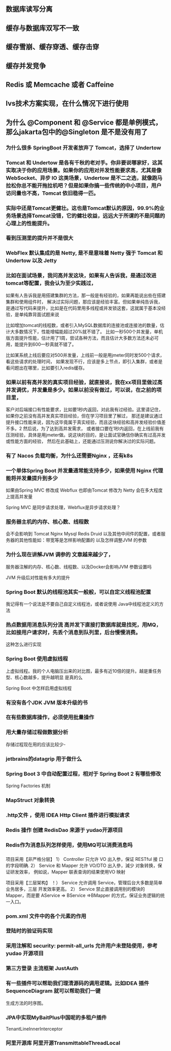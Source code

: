 


 

## 数据库读写分离







## 缓存与数据库双写不一致
## 缓存雪崩、缓存穿透、缓存击穿
## 缓存并发竞争


##  Redis 或 Memcache 或者 Caffeine


## lvs技术方案实现，在什么情况下进行使用


## 为什么 @Component 和  @Service 都是单例模式，那么jakarta包中的@Singleton 是不是没有用了


  



### 为什么很多 SpringBoot 开发者放弃了 Tomcat，选择了 Undertow

### Tomcat 和 Undertow 是各有千秋的老对手。你非要说哪家好，这其实取决于你的应用场景。如果你的应用对并发性能要求高，尤其是像 WebSocket、异步 IO 这类场景，Undertow 是不二之选，就像跑马拉松你总不能开拖拉机吧？但是如果你搞一些传统的中小项目，用户访问量也不高，Tomcat 依旧稳得一匹。
### 实际中还是Tomcat更健壮。这也是Tomcat默认的原因，99.9%的业务场景选择Tomcat没错，它的健壮收益，远远大于所谓的不是问题的心理上的性能提升。


### 看到压测里的提升并不是很大


###  WebFlex 默认集成的是 Netty, 是不是意味着 Netty 强于 Tomcat 和 Undertow  以及 Jetty


### 比如在面试场景，我问高并发这块，如果有人告诉我，是通过改进tomcat等配置，我会认为至少实践过，
如果有人告诉我是用搭建集群的方法，那一般是有经验的，如果再能说出些在搭建集群和使用组件时，
解决过实际问题，那应该是经验丰富。但如果单纯告诉我，是通过写代码来提升，比如是在代码里用多线程或并发锁这套，这就属于基本没经验，是单纯靠背面试题来说


比如增加tomcat的线程数，或者引入MySQL数据库的连接池或连接池的数量，估计大多数情况下，性能增幅能超过20%就不错了。
比如一秒500个并发量，单机版方面提升性能，估计用了1周，尝试各种方法，而且估计大多数方法还未必可用，能提升到600一秒真就不错了。


比如某系统上线后要应对500并发量，上线前一般是用jmeter同时发500个请求，看这些请求的处理时间，
如果发现不行，应该是多上节点，即引入集群，或者是看问题出在哪里，比如要引入redis缓存。



### 如果以前有高并发的真实项目经验，就直接说，我在xx项目里做过高并发调优，并发量是多少。如果以前没有做过，可以说，在之前的项目里，
客户对后端接口有性能要求，比如要1秒内返回，对此我有过经验。这里请记住，如果你之前没有高并发真实项目经验，但在学习项目里了解过，
那还是建议通过提升接口性能来说，因为这毕竟属于真实经验，而且这块经验和高并发经验价值差不多。2 然后说，为了达到高并发需求，
或者接口要在1秒内返回，在上线前我有压测经验，具体是用jmeter做。说这块的目的，是让面试官确信你确实有过高并发或性能方面的经验，
然后在此基础上，还能通过压测说你解决过的实际问题。



### 有了 Nacos 负载均衡，为什么还需要Nginx ，还有k8s


### 一个单体Spring Boot 并发量通常能支持多少，如果使用 Nginx 代理能将并发量提升到多少

如果由Spring MVC 修改成 Webflux 也即由Tomcat 修改为 Netty 会在多大程度上提高并发量

Spring MVC 是同步请求处理，Webflux是异步请求处理？


### 服务器主机的内存、核心数、线程数

会不会影响到 Tomcat Nginx  Mysql Redis Druid 
以及其他中间件的配置，或者服务器的其他性能如：带宽等是怎样影响配置的
以及怎样调整JVM 的参数


### 为什么现在讲解JVM 调参的 文章越来越少了，

服务器注解的内存、核心数、线程数、以及Docker会影响JVM 参数设置吗

JVM 升级后对性能有多大的提升


### Spring Boot 默认的线程池其实一般般，可以自定义线程池配置

我记得有一个说法是不要自己自定义线程池，或者说使用 Java中线程池定义的方法


### 热点数据用消息队列分流 高并发下直接打数据库就是找死，用MQ，比如接用户请求时，先丢个消息到队列里，后台慢慢消费。

这种怎么进行实现



### Spring Boot 使用虚拟线程 
 上虚拟线程。我的个人电脑压出来的对比图，最多有近10倍的提升。越是重任务型、核心数越多，提升越明显  是真的么

Spring Boot 中怎样启用虚拟线程

### 有没有各个JDK JVM  版本升级的书


### 在有些数据库操作，必须使用批量操作


### 用大量存储过程做数据分析

存储过程现在用的应该比较少-


### jetbrains的datagrip 用于做什么



### Spring Boot 3 中自动配置过程，相对于 Spring Boot 2 有哪些修改

Spring Factories 机制



### MapStruct 对象转换



### .http文件 ，使用 IDEA Http Client 插件进行模拟请求


### Redis  操作 创建 RedisDao  来源于 yudao开源项目


### Redis作为消息队列怎样使用，使用MQ可以消费消息吗



### 

项目采用【非严格分层】
1） Controller 只允许 VO 出入参，保证 RESTful 接
口的字段明确.
2） Service 和 Mapper 允许 VO/DTO 出入參，減少
对象转换，保证研发效率，
例如说，Mapper 联表查询的结果使用VO 映射



项目采用【三层架构】
！） Service 允许调用 Service，管理后台大多数是简单业务居多，三层
开发效率更高。
2） Service 禁止直接调用别的模块的 Mapper，而是要 AService =>
BService =>BMapper 的方式，保证业务逻辑的统一入口。


### pom.xml 文件中的各个元素的作用


### 登陆时的验证码实现

### 采用注解和  security: permit-all_urls 允许用户未登陆使用，参考 yudao 开源项目


### 第三方登录 主流框架 JustAuth


### 有一些插件可以帮助我们理清源码的调用逻辑。比如IDEA 插件 SequenceDiagram 就可以帮助我们一键
生成方法的时序图。





### JPA中实现MyBaitPlus中国呢的多租户插件

TenantLineInnerInterceptor


### 阿里开源库 阿里开源TransmittableThreadLocal
